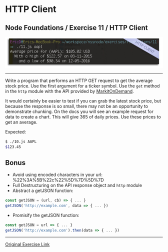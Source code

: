 # HTTP Client
## Node Foundations / Exercise 11 / HTTP Client


![HTTP Client](httpClientScrn.jpg?raw=true "HTTP Client Screenshot")
***


Write a program that performs an HTTP GET request to get the average stock
price. Use the first argument for a ticker symbol. Use the `get` method in the
`http` module with the API provided by
[MarkitOnDemand](http://dev.markitondemand.com/).

It would certainly be easier to test if you can grab the latest stock price, but
because the response is so small, there may not be an opportunity to demonstrate
chunking. On the docs you will see an example request for data to create a
chart. This will give 365 of daily prices. Use these prices to get an average.

Expected:

```bash
$ ./10.js AAPL
$123.45
```

## Bonus

-   Avoid using encoded characters in your url: %22%3A%5B%22c%22%5D%7D%5D%7D
-   Full Destructuring on the API response object and `http` module
-   Abstract a getJSON function:

```js
const getJSON = (url, cb) => { ... }
getJSON('http://example.com', data => { ... })
```

-   Promisify the getJSON function:

```js
const getJSON = url => { ... }
getJSON('http://example.com').then(data => { ... })
```

***
[Original Exercise Link](https://github.com/nashville-software-school/node-milestones/blob/master/01-foundations/exercises/09-streaming-io.md)
